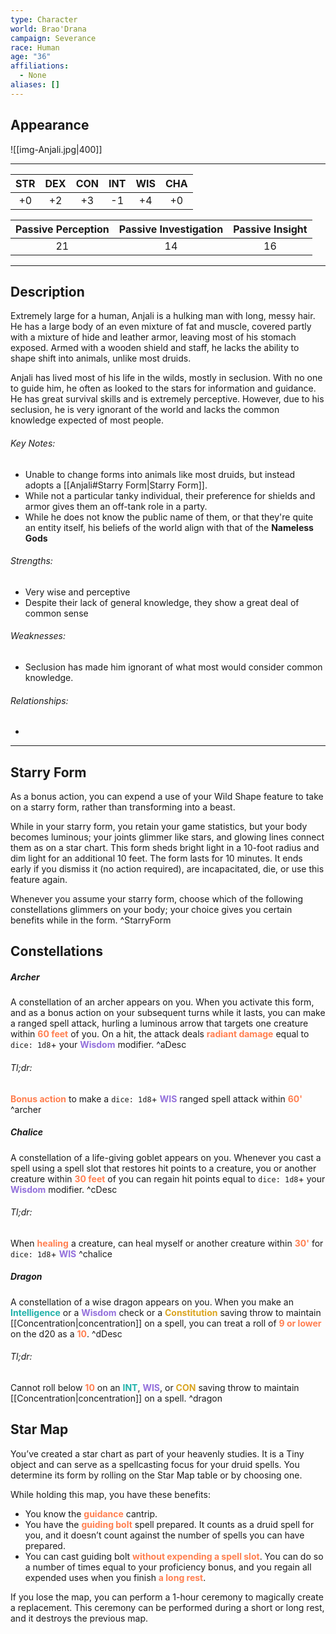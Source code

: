 ```yaml
---
type: Character
world: Brao'Drana
campaign: Severance
race: Human
age: "36"
affiliations:
  - None
aliases: []
---
```

## Appearance
![[img-Anjali.jpg|400]] 

---

| STR | DEX | CON | INT | WIS | CHA |
| :-: | :-: | :-: | :-: | :-: | :-: |
| +0  | +2  | +3  | -1  | +4  | +0  |

| Passive Perception | Passive Investigation | Passive Insight |
| :----------------: | :-------------------: | :-------------: |
|         21         |          14           |       16        |

---
## Description
Extremely large for a human, Anjali is a hulking man with long, messy hair. He has a large body of an even mixture of fat and muscle, covered partly with a mixture of hide and leather armor, leaving most of his stomach exposed. Armed with a wooden shield and staff, he lacks the ability to shape shift into animals, unlike most druids.

Anjali has lived most of his life in the wilds, mostly in seclusion. With no one to guide him, he often as looked to the stars for information and guidance. He has great survival skills and is extremely perceptive. However, due to his seclusion, he is very ignorant of the world and lacks the common knowledge expected of most people. 

###### Key Notes:
- Unable to change forms into animals like most druids, but instead adopts a [[Anjali#Starry Form|Starry Form]].
- While not a particular tanky individual, their preference for shields and armor gives them an off-tank role in a party.
- While he does not know the public name of them, or that they're quite an entity itself, his beliefs of the world align with that of the **Nameless Gods**

###### Strengths:
- Very wise and perceptive
- Despite their lack of general knowledge, they show a great deal of common sense

###### Weaknesses:
- Seclusion has made him ignorant of what most would consider common knowledge.

###### Relationships:
- 

---

## Starry Form

As a bonus action, you can expend a use of your Wild Shape feature to take on a starry form, rather than transforming into a beast.

While in your starry form, you retain your game statistics, but your body becomes luminous; your joints glimmer like stars, and glowing lines connect them as on a star chart. This form sheds bright light in a 10-foot radius and dim light for an additional 10 feet. The form lasts for 10 minutes. It ends early if you dismiss it (no action required), are incapacitated, die, or use this feature again.

Whenever you assume your starry form, choose which of the following constellations glimmers on your body; your choice gives you certain benefits while in the form.
^StarryForm
## Constellations

##### Archer
A constellation of an archer appears on you. When you activate this form, and as a bonus action on your subsequent turns while it lasts, you can make a ranged spell attack, hurling a luminous arrow that targets one creature within <font color=FF7F50>**60 feet**</font> of you. On a hit, the attack deals <font color=FF7F50>**radiant damage**</font> equal to `dice: 1d8`+ your <font color=9370DB>**Wisdom**</font> modifier. ^aDesc
###### Tl;dr:
<font color=FF7F50>**Bonus action**</font> to make a `dice: 1d8`+ <font color=9370DB>**WIS**</font> ranged spell attack within <font color=FF7F50>**60'**</font>
^archer
##### Chalice
A constellation of a life-giving goblet appears on you. Whenever you cast a spell using a spell slot that restores hit points to a creature, you or another creature within <font color=FF7F50>**30 feet**</font> of you can regain hit points equal to `dice: 1d8`+ your <font color=9370DB>**Wisdom**</font> modifier. ^cDesc
###### Tl;dr:
When <font color=FF7F50>**healing**</font> a creature, can heal myself or another creature within <font color=FF7F50>**30'**</font> for `dice: 1d8`+ <font color=9370DB>**WIS**</font>
^chalice
##### Dragon
A constellation of a wise dragon appears on you. When you make an <font color=20B2AA>**Intelligence**</font> or a <font color=9370DB>**Wisdom**</font> check or a <font color=DAA520>**Constitution**</font> saving throw to maintain [[Concentration|concentration]] on a spell, you can treat a roll of <font color=FF7F50>**9 or lower**</font> on the d20 as a <font color=FF7F50>**10**</font>. ^dDesc
###### Tl;dr:
Cannot roll below <font color=FF7F50>**10**</font> on an <font color=20B2AA>**INT**</font>, <font color=9370DB>**WIS**</font>, or <font color=DAA520>**CON**</font> saving throw to maintain [[Concentration|concentration]] on a spell.
^dragon

## Star Map
You’ve created a star chart as part of your heavenly studies. It is a Tiny object and can serve as a spellcasting focus for your druid spells. You determine its form by rolling on the Star Map table or by choosing one.

While holding this map, you have these benefits:

- You know the <font color=FF7F50>**guidance**</font> cantrip.
- You have the <font color=FF7F50>**guiding bolt**</font> spell prepared. It counts as a druid spell for you, and it doesn’t count against the number of spells you can have prepared.
- You can cast guiding bolt <font color=FF7F50>**without expending a spell slot**</font>. You can do so a number of times equal to your proficiency bonus, and you regain all expended uses when you finish <font color=FF7F50>**a long rest**</font>.

If you lose the map, you can perform a 1-hour ceremony to magically create a replacement. This ceremony can be performed during a short or long rest, and it destroys the previous map.